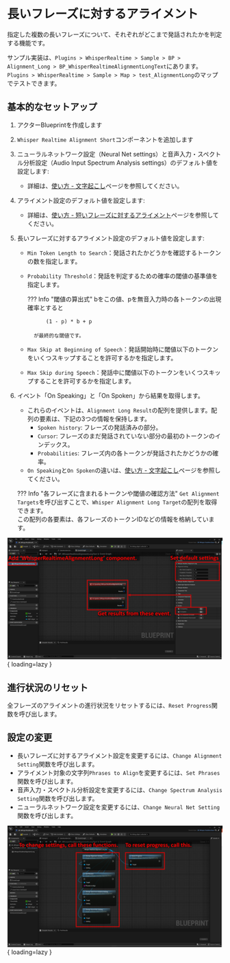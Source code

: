 # 長いフレーズに対するアライメント

指定した複数の長いフレーズについて、それぞれがどこまで発話されたかを判定する機能です。

サンプル実装は、`Plugins > WhisperRealtime > Sample > BP > Alignment_Long > BP_WhisperRealtimeAlignmentLongText`にあります。  
`Plugins > WhisperRealtime > Sample > Map > test_AlignmentLong`のマップでテストできます。

## 基本的なセットアップ
1. アクターBlueprintを作成します
2. `Whisper Realtime Alignment Short`コンポーネントを追加します
3. ニューラルネットワーク設定（Neural Net settings）と音声入力・スペクトル分析設定（Audio Input Spectrum Analysis settings）のデフォルト値を設定します:
	- 詳細は、[使い方 - 文字起こし](../how-to-use-transcript)ページを参照してください。
4. アライメント設定のデフォルト値を設定します:
	- 詳細は、[使い方 - 短いフレーズに対するアライメント](../how-to-use-alignment-short)ページを参照してください。
5. 長いフレーズに対するアライメント設定のデフォルト値を設定します:
	- `Min Token Length to Search`：発話されたかどうかを確認するトークンの数を指定します。
	- `Probability Threshold`：発話を判定するための確率の閾値の基準値を指定します。
		
		??? Info "閾値の算出式"
			bをこの値、pを無音入力時の各トークンの出現確率とすると

			    (1 - p) * b + p
			
			が最終的な閾値です。

	- `Max Skip at Beginning of Speech`：発話開始時に閾値以下のトークンをいくつスキップすることを許可するかを指定します。
	- `Max Skip during Speech`：発話中に閾値以下のトークンをいくつスキップすることを許可するかを指定します。

5. イベント「On Speaking」と「On Spoken」から結果を取得します。
	- これらのイベントは、`Alignment Long Result`の配列を提供します。配列の要素は、下記の3つの情報を保持します。
		- `Spoken history`: フレーズの発話済みの部分。
		- `Cursor`: フレーズのまだ発話されていない部分の最初のトークンのインデックス。
		- `Probabilities`: フレーズ内の各トークンが発話されたかどうかの確率。
	- `On Speaking`と`On Spoken`の違いは、[使い方 - 文字起こし](../how-to-use-transcript)ページを参照してください。

	??? Info "各フレーズに含まれるトークンや閾値の確認方法"
		`Get Alignment Targets`を呼び出すことで、`Whisper Alignment Long Target`の配列を取得できます。  
		この配列の各要素は、各フレーズのトークンIDなどの情報を格納しています。

![](images/BP-align-long-basic-setup.png){ loading=lazy }  

## 進行状況のリセット

全フレーズのアライメントの進行状況をリセットするには、`Reset Progress`関数を呼び出します。

## 設定の変更

- 長いフレーズに対するアライメント設定を変更するには、`Change Alignment Setting`関数を呼び出します。
- アライメント対象の文字列`Phrases to Align`を変更するには、`Set Phrases`関数を呼び出します。
- 音声入力・スペクトル分析設定を変更するには、`Change Spectrum Analysis Setting`関数を呼び出します。
- ニューラルネットワーク設定を変更するには、`Change Neural Net Setting`関数を呼び出します。

![](images/BP-align-long-change-setting.png){ loading=lazy }  

